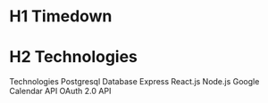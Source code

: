 # H1 Timedown

# H2 Technologies
Technologies
Postgresql Database
Express
React.js
Node.js
Google Calendar API
OAuth 2.0 API
